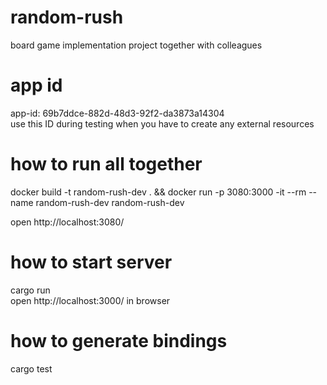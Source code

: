 # random-rush
board game implementation project together with colleagues

# app id
app-id: 69b7ddce-882d-48d3-92f2-da3873a14304 <br />
use this ID during testing when you have to create any external resources

# how to run all together
docker build -t random-rush-dev . &&
docker run -p 3080:3000 -it --rm --name random-rush-dev random-rush-dev

open http://localhost:3080/

# how to start server
cargo run <br />
open http://localhost:3000/ in browser

# how to generate bindings
cargo test

